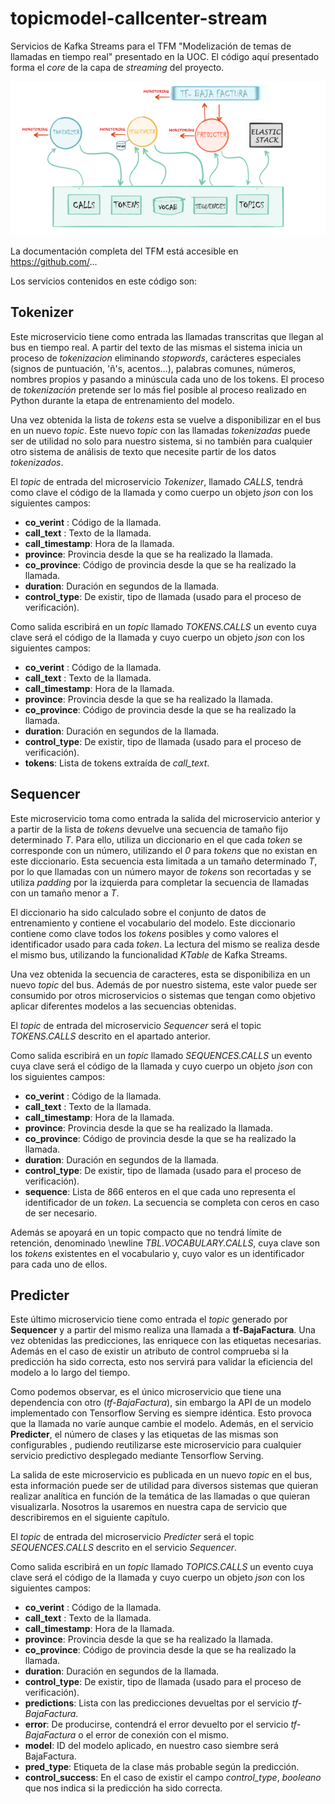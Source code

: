 # topicmodel-callcenter-stream
Servicios de Kafka Streams para el TFM "Modelización de temas de llamadas en tiempo real" presentado en la UOC. El código aquí 
presentado forma el *core* de la capa de *streaming* del proyecto. 

![Arquitectura microservicios](images/micro-arch-v3.png "Arquitectura de microservicios")



La documentación completa del TFM está accesible en https://github.com/...

Los servicios contenidos en este código son: 

## Tokenizer
Este microservicio tiene como entrada las llamadas transcritas que llegan al bus en tiempo real. A 
partir del texto de las mismas el sistema inicia un proceso de *tokenizacion* eliminando *stopwords*, 
carácteres especiales (signos de puntuación, 'ñ's, acentos...), palabras comunes, 
números, nombres propios y pasando a minúscula cada uno de los tokens.  El 
proceso de *tokenización* pretende ser lo más fiel posible al proceso realizado en Python durante 
la etapa de entrenamiento del modelo.

Una vez obtenida la lista de *tokens* esta se vuelve a disponibilizar en el bus en un nuevo *topic*. Este nuevo *topic* con las llamadas *tokenizadas* puede ser de utilidad no solo para nuestro sistema, si no también para cualquier otro sistema de análisis de texto que necesite partir de los datos *tokenizados*.

El *topic* de entrada del microservicio  *Tokenizer*, llamado *CALLS*, tendrá 
como clave el código de la llamada y como cuerpo un objeto *json* con los siguientes campos:


-  **co_verint** : Código de la llamada. 
-  **call_text** : Texto de la llamada. 
-  **call_timestamp**: Hora de la llamada.
-  **province**: Provincia desde la que se ha realizado la llamada. 
-  **co\_province**: Código de provincia desde la que se ha realizado la llamada. 
-  **duration**: Duración en segundos de la llamada. 
-  **control_type**: De existir, tipo de llamada (usado para el proceso de verificación). 
 

Como salida escribirá en un *topic*  llamado *TOKENS.CALLS* un evento cuya clave será el código 
de la llamada y cuyo cuerpo un objeto *json* con los siguientes campos:

- **co_verint** : Código de la llamada. 
- **call_text** : Texto de la llamada. 
- **call_timestamp**: Hora de la llamada.
- **province**: Provincia desde la que se ha realizado la llamada. 
- **co_province**: Código de provincia desde la que se ha realizado la llamada. 
- **duration**: Duración en segundos de la llamada. 
- **control_type**: De existir, tipo de llamada (usado para el proceso de verificación).  
- **tokens**: Lista de tokens extraída de *call_text*. 

## Sequencer
Este microservicio toma como entrada la salida del microservicio anterior y a partir de la lista de *tokens* devuelve una secuencia de tamaño fijo determinado *T*. Para ello, utiliza un diccionario en el que cada *token* se corresponde con un número, utilizando el *0* para *tokens* que no existan en este diccionario. Esta secuencia esta limitada a un tamaño determinado *T*, por lo que llamadas con un número mayor de *tokens* son recortadas y se utiliza *padding* por la izquierda para completar la secuencia de llamadas con un tamaño menor a *T*.

El diccionario ha sido calculado sobre el conjunto de datos de  entrenamiento y contiene el vocabulario del modelo. Este diccionario contiene como clave todos los *tokens* posibles y como valores el identificador usado para cada *token*. La lectura del mismo se realiza desde el mismo bus, utilizando la funcionalidad *KTable* de Kafka Streams.


Una vez obtenida la secuencia de caracteres, esta se disponibiliza en un nuevo *topic* del bus. Además de por nuestro sistema, este valor puede ser consumido por otros microservicios o sistemas que tengan como objetivo aplicar diferentes modelos a las secuencias obtenidas.

El *topic* de entrada del microservicio *Sequencer* será el topic  *TOKENS.CALLS* descrito en el apartado anterior. 

Como salida escribirá en un *topic*  llamado *SEQUENCES.CALLS* un evento cuya clave será el código de la llamada y cuyo cuerpo un objeto *json* con los siguientes campos:

- **co\_verint** : Código de la llamada. 
- **call\_text** : Texto de la llamada. 
- **call\_timestamp**: Hora de la llamada.
- **province**: Provincia desde la que se ha realizado la llamada. 
- **co\_province**: Código de provincia desde la que se ha realizado la llamada. 
- **duration**: Duración en segundos de la llamada. 
- **control\_type**: De existir, tipo de llamada (usado para el proceso de verificación).  
- **sequence**: Lista de 866 enteros en el que cada uno representa el identificador de un *token*. La secuencia se completa con ceros en caso de ser necesario.


Además se apoyará en un topic compacto que no tendrá  límite de retención, denominado \newline *TBL.VOCABULARY.CALLS*, cuya clave son los *tokens* existentes en el vocabulario y,  cuyo  valor es un identificador para cada uno de ellos.

## Predicter

Este último microservicio tiene como entrada el *topic* generado por **Sequencer** y a partir del mismo realiza una llamada a **tf-BajaFactura**. Una vez obtenidas las predicciones, las enriquece con las etiquetas necesarias. Además en el caso de existir un atributo de control comprueba si la predicción ha sido correcta, esto nos servirá para validar la eficiencia del modelo a lo largo del tiempo. 

Como podemos observar, es el único microservicio que tiene una dependencia con otro (*tf-BajaFactura*), sin embargo la API de un modelo implementado con Tensorflow Serving es siempre idéntica. Esto provoca que la llamada no varíe aunque cambie el modelo. Además, en el servicio **Predicter**, el número de clases y las etiquetas de las mismas son configurables , pudiendo  reutilizarse este microservicio para cualquier servicio predictivo desplegado mediante  Tensorflow Serving.

La salida de este microservicio es publicada en un nuevo *topic* en el bus, esta información puede ser de utilidad para diversos sistemas que quieran realizar analítica en función de la temática de las llamadas o que quieran visualizarla. Nosotros la usaremos en nuestra capa de servicio que describiremos en el siguiente capítulo.

El *topic* de entrada del microservicio *Predicter* será el topic  *SEQUENCES.CALLS* descrito en el servicio *Sequencer*. 


Como salida escribirá en un *topic*  llamado *TOPICS.CALLS* un evento cuya clave será el código de la llamada y cuyo cuerpo un objeto *json* con los siguientes campos:
- **co\_verint** : Código de la llamada. 
- **call\_text** : Texto de la llamada. 
- **call\_timestamp**: Hora de la llamada.
- **province**: Provincia desde la que se ha realizado la llamada. 
- **co\_province**: Código de provincia desde la que se ha realizado la llamada. 
- **duration**: Duración en segundos de la llamada. 
- **control\_type**: De existir, tipo de llamada (usado para el proceso de verificación).  
- **predictions**: Lista con las predicciones devueltas por el servicio  *tf-BajaFactura*. 
- **error**: De producirse, contendrá el error devuelto por el  servicio  *tf-BajaFactura* o el error de conexión con el mismo.      
- **model**: ID del modelo aplicado, en nuestro caso siembre será BajaFactura.
- **pred\_type**: Etiqueta de la clase más probable según la predicción.
- **control\_success**: En el caso de existir el campo *control\_type*, *booleano* que nos indica si la predicción ha sido correcta.



